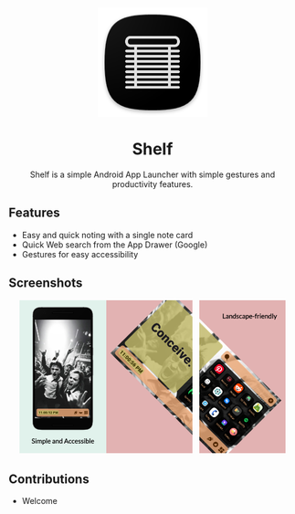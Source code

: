 <div align="center">

<img width="" src="android/app/src/main/res/mipmap-xxxhdpi/ic_launcher.png" alt="Shelf" align="center">

# Shelf

Shelf is a simple Android App Launcher with simple gestures and productivity features.

</div>

## Features

- Easy and quick noting with a single note card
- Quick Web search from the App Drawer (Google)
- Gestures for easy accessibility

## Screenshots
<div align="center">
<img alt="Shelf home screen" src="fastlane/metadata/android/en-US/images/phoneScreenshots/1.png" width="30%"><img alt="Shelf home screen" src="fastlane/metadata/android/en-US/images/phoneScreenshots/2.png" width="30%">&nbsp;&nbsp;&nbsp;<img alt="Shelf home screen" src="fastlane/metadata/android/en-US/images/phoneScreenshots/3.png" width="30%">
</div>

## Contributions
- Welcome